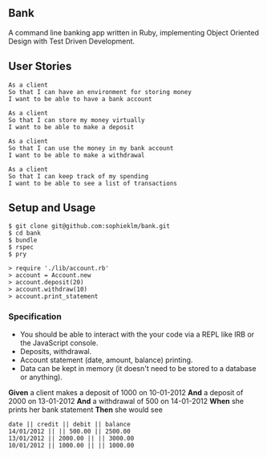 ## Bank

A command line banking app written in Ruby, implementing Object Oriented Design with Test Driven Development.

User Stories
---
```
As a client
So that I can have an environment for storing money
I want to be able to have a bank account

As a client
So that I can store my money virtually
I want to be able to make a deposit

As a client
So that I can use the money in my bank account
I want to be able to make a withdrawal

As a client
So that I can keep track of my spending
I want to be able to see a list of transactions

```

Setup and Usage
---
```
$ git clone git@github.com:sophieklm/bank.git
$ cd bank
$ bundle
$ rspec
$ pry

> require './lib/account.rb'
> account = Account.new
> account.deposit(20)
> account.withdraw(10)
> account.print_statement

```

### Specification

* You should be able to interact with the your code via a REPL like IRB or the JavaScript console.
* Deposits, withdrawal.
* Account statement (date, amount, balance) printing.
* Data can be kept in memory (it doesn't need to be stored to a database or anything).

**Given** a client makes a deposit of 1000 on 10-01-2012
**And** a deposit of 2000 on 13-01-2012
**And** a withdrawal of 500 on 14-01-2012
**When** she prints her bank statement
**Then** she would see

```
date || credit || debit || balance
14/01/2012 || || 500.00 || 2500.00
13/01/2012 || 2000.00 || || 3000.00
10/01/2012 || 1000.00 || || 1000.00
```
